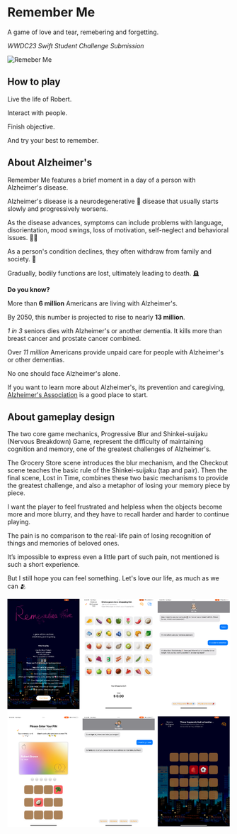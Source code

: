 # Remember Me 

A game of love and tear, remebering and forgetting.

*WWDC23 Swift Student Challenge Submission*

![Remeber Me](https://github.com/SLED-5/Remember-Me/blob/main/Remember%20Me.swiftpm/Resources/title.png)

## How to play
Live the life of Robert.

Interact with people.

Finish objective.

And try your best to remember.

## About Alzheimer's

Remember Me features a brief moment in a day of a person with Alzheimer's disease. 

Alzheimer's disease is a neurodegenerative 🧠 disease that usually starts slowly and progressively worsens. 

As the disease advances, symptoms can include problems with language, disorientation, mood swings, loss of motivation, self-neglect and behavioral issues. 😶‍🌫️ 

As a person's condition declines, they often withdraw from family and society. 🫥

Gradually, bodily functions are lost, ultimately leading to death. 🪦

**Do you know?**

More than **6 million** Americans are living with Alzheimer's.

By 2050, this number is projected to rise to nearly **13 million**.

*1 in 3* seniors dies with Alzheimer's or another dementia. It kills more than breast cancer and prostate cancer combined.

Over *11 million* Americans provide unpaid care for people with Alzheimer's or other dementias.


No one should face Alzheimer's alone.

If you want to learn more about Alzheimer's, its prevention and caregiving, [Alzheimer's Association](www.alz.org) is a good place to start.

## About gameplay design

The two core game mechanics, Progressive Blur and Shinkei-suijaku (Nervous Breakdown) Game, represent the difficulty of maintaining cognition and memory, one of the greatest challenges of Alzheimer's.

The Grocery Store scene introduces the blur mechanism, and the Checkout scene teaches the basic rule of the Shinkei-suijaku (tap and pair). Then the final scene, Lost in Time, combines these two basic mechanisms to provide the greatest challenge, and also a metaphor of losing your memory piece by piece.

I want the player to feel frustrated and helpless when the objects become more and more blurry, and they have to recall harder and harder to continue playing.

The pain is no comparison to the real-life pain of losing recognition of things and memories of beloved ones.

It’s impossible to express even a little part of such pain, not mentioned is such a short experience.

But I still hope you can feel something. Let's love our life, as much as we can 🫂

![screenshots](https://github.com/SLED-5/Remember-Me/blob/main/Screenshots/collection.png)
